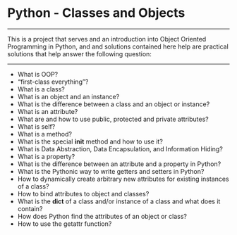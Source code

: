 # Python - Classes and Objects

---

This is a project that serves and an introduction into Object Oriented Programming
in Python, and and solutions contained here help are practical solutions that
help answer the following question:

---

- What is OOP?
- “first-class everything”?
- What is a class?
- What is an object and an instance?
- What is the difference between a class and an object or instance?
- What is an attribute?
- What are and how to use public, protected and private attributes?
- What is self?
- What is a method?
- What is the special **init** method and how to use it?
- What is Data Abstraction, Data Encapsulation, and Information Hiding?
- What is a property?
- What is the difference between an attribute and a property in Python?
- What is the Pythonic way to write getters and setters in Python?
- How to dynamically create arbitrary new attributes for existing instances of a class?
- How to bind attributes to object and classes?
- What is the **dict** of a class and/or instance of a class and what does it contain?
- How does Python find the attributes of an object or class?
- How to use the getattr function?
